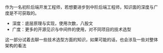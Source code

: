 
作为一名初阶后端开发工程师，若想要进步到中阶后端工程师，知识面的深度与广度是不可获取的。

* 深度：底层原理与实现，使用次数，八股文
* 广度：更多的开源见识与中间件的使用，对不同项目的技术选型

这一部分试着去聊一些技术选型方面的知识，如果可能的话，也会涉及一些对整体架构的看法
